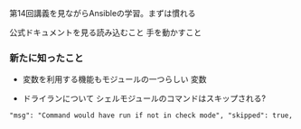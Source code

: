 第14回講義を見ながらAnsibleの学習。まずは慣れる

公式ドキュメントを見る読み込むこと
手を動かすこと

### 新たに知ったこと
* 変数を利用する機能もモジュールの一つらしい
変数

* ドライランについて
シェルモジュールのコマンドはスキップされる?

```
"msg": "Command would have run if not in check mode", "skipped": true,
```

